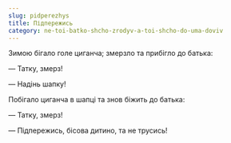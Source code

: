 ```yaml
---
slug: pidperezhys
title: Підпережись
category: ne-toi-batko-shcho-zrodyv-a-toi-shcho-do-uma-doviv
---
```

Зимою бігало голе циганча; змерзло та прибігло до батька:

— Татку, змерз!

— Надінь шапку!

Побігало циганча в шапці та знов біжить до батька:

— Татку, змерз!

— Підпережись, бісова дитино, та не трусись!

